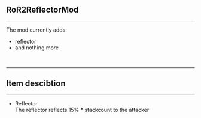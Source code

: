 <h2>RoR2ReflectorMod</h2>
<hr>
<p>The mod currently adds:</p>
<ul>
  <li>reflector</li>
  <li>and nothing more</li>
</ul>

<br>
<hr>


<h2>Item descibtion</h2>
<hr>
<ul>
  <li>
    <p>Reflector <br>
    The reflector reflects 15% * stackcount to the attacker</p>
  </li>
</ul>
